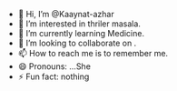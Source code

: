 - 👋 Hi, I’m @Kaaynat-azhar
- 👀 I’m interested in thriler masala.
- 🌱 I’m currently learning Medicine.
- 💞️ I’m looking to collaborate on .
- 📫 How to reach me is to remember me.
- 😄 Pronouns: ...She
- ⚡ Fun fact: nothing

<!---
Kaaynat-azhar/Kaaynat-azhar is a ✨ special ✨ repository because its `README.md` (this file) appears on your GitHub profile.
You can click the Preview link to take a look at your changes.
--->
